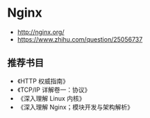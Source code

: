 # Nginx

- <http://nginx.org/>
- <https://www.zhihu.com/question/25056737>

## 推荐书目

- 《HTTP 权威指南》
- 《TCP/IP 详解卷一：协议》
- 《深入理解 Linux 内核》
- 《深入理解 Nginx；模块开发与架构解析》
